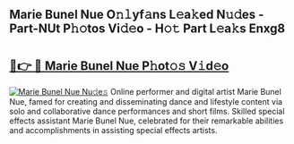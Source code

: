 ## Marie Bunel Nue O𝚗𝚕yf𝚊ns L𝚎a𝚔ed N𝚞𝚍es - Part-NUt P𝚑𝚘tos Vi𝚍𝚎o - H𝚘𝚝 Part L𝚎a𝚔s Enxg8

# <h2><a href="http://kf35tfc.oniu.top/?m=Marie+Bunel+Nue">🔗👉 🔴 Marie Bunel Nue P𝚑ot𝚘𝚜 V𝚒d𝚎o</a></h2>

[![Marie Bunel Nue Nu𝚍e𝚜](https://i.imgur.com/0qMVB7G.gif)](http://kf35tfc.oniu.top/?m=Marie+Bunel+Nue)
Online performer and digital artist Marie Bunel Nue, famed for creating and disseminating dance and lifestyle content via solo and collaborative dance performances and short films. Skilled special effects assistant Marie Bunel Nue, celebrated for their remarkable abilities and accomplishments in assisting special effects artists.  
